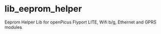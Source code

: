 lib_eeprom_helper
=================

Eeprom Helper Lib for openPicus Flyport LITE, Wifi b/g, Ethernet and GPRS modules
